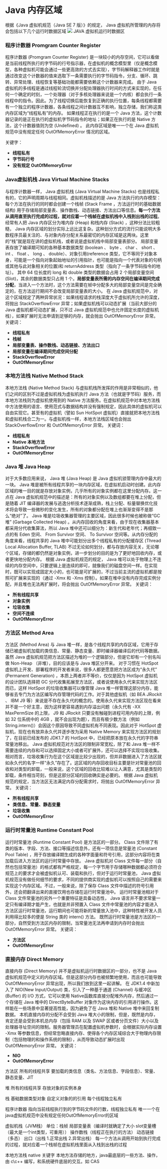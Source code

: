 # Java 内存区域

根据《Java 虚拟机规范（Java SE 7 版）》的规定， Java 虚拟机所管理的内存将会包括以下几个运行时数据区域
![](../../img/20190313112941.png)
JAVA 虚拟机运行时数据区

### 程序计数器 Promgram Counter Register
程序计数器 (Promgram Counter Register) 是一块较小的内存空间，它可以看做是当前线程所执行的字节码的行号指示器，在虚拟机的概念模型里（仅是概念模型，各种虚拟机可能会通过一些更高效的方式去实现），字节码解释器工作时就是通过改变这个计数器的值来选取下一条需要执行的字节码指令，分支、循环、跳转、异常处理、线程恢复等基础功能都需要依赖这个计数器来完成。
由于 Java 虚拟机的多线程是通过线程轮流切换并分配处理器执行时间的方式来实现的，在任何一个确定的时刻，一个处理器（对于多核处理器来说是一个内核）都会执行一条线程中的指令。因此。为了线程切换后能恢复到正确的执行位置，每条线程都需要有一个独立的程序计数器，各条线程之间计数器互不影响，独立存储，我们称这类内存区域为“线程私有”的内存。
如果线程正在执行的是一个 Java 方法，这个计数器记录的是正在执行的虚拟机字节码指令的地址；如果正在执行的是 Native 方法，这个计数器值则为空 (Undefined) 。
此内存区域是唯一一个在 Java 虚拟机规范中没有规定任何 OutOfMemoryError 情况的区域。

关键字：
* **线程私有**
* **字节码行号**
* **没有规定 OutOfMemoryError**

### Java虚拟机栈 Java Virtual Machine Stacks
与程序计数器一样， Java 虚拟机栈 (Java Virtual Machine Stacks) 也是线程私有的，它的声明周期与线程相同。虚拟机栈描述的是 Java 方法执行的内存模型：每个方法在执行的同时都会创建一个栈帧 (Stack Frame ，方法运行时的基础数据结构) 用于存储局部变量表、操作数栈、动态链接、方法出口等信息。**每一个方法从调用直至执行完成的过程，就对应着一个栈帧在虚拟机栈中入栈到出栈的过程**。
经常有人把 Java 内存区分为堆内存 (Heap) 和栈内存 (Stack) ，这种分法比较粗糙， Java 内存区域的划分实际上远比这复杂。这种划分方式的流行只能说明大多数程序员最关注的、与对象内存分配关系最密切的内存区域是这两块。这里的“栈”就是现在讲的虚拟机栈，或者说是虚拟机栈中局部变量表部分。
局部变量表存放了编译期可知的各种基本数据类型 (boolean 、 byte 、 char 、 short 、 int 、 float 、 long 、 double）、对象引用(reference 类型，它不等同于对象本身，可能是一个指向对象起始地址的引用指针，也可能是指向一个代表对象的句柄或其他与此对象相关的位置)和 returnAddress 类型（指向了一条字节码指令的地址）。
其中 64 位长度的 long 和 double 类型的数据会占用 2 个局部变量空间 (Slot)，其余的数据类型只占用 1 个。**局部变量表所需的内存空间在编译期间完成分配**，当进入一个方法时，这个方法需要在帧中分配多大的局部变量空间是完全确定的，在方法运行期间不会改变局部变量表的大小。
在 Java 虚拟机规范中，对这个区域规定了两种异常状况：如果线程请求的栈深度大于虚拟机所允许的深度，将抛出 StackOverflowError 异常；如果虚拟机栈可以动态扩展（当前大部分的 Java 虚拟机都可动态扩展，只不过 Java 虚拟机规范中也允许固定长度的虚拟机栈），如果扩展时无法申请到足够的内存，就会抛出 OutOfMemoryError 异常。
关键词：
* **线程私有**
* **栈帧**
* **局部变量表、操作数栈、动态链接、方法出口**
* **局部变量在编译期间完成空间分配**
* **StackOverflowError**
* **OutOfMemoryError**

### 本地方法栈 Native Method Stack
本地方法栈 (Native Method Stack) 与虚拟机栈所发挥的作用是非常相似的，他们之间的区别不过是虚拟机栈为虚拟机执行 Java 方法（也就是字节码）服务，而本地方法栈则为虚拟机使用到的 Native 方法服务。在虚拟机规范中对本地方法栈中方法使用的语言、使用范式与数据结构并没有强制规定，因此具体的虚拟机可以自由实现它。甚至有的虚拟机（譬如 Sun HotSpot 虚拟机）直接就把本地方法栈和虚拟机栈合二为一。与虚拟机栈一样，本地方法栈区域也会抛出 StackOverflowError 和 OutOfMemoryError 异常。
关键词：
* **线程私有**
* **Native 本地方法**
* **StackOverflowError**
* **OutOfMemoryError**

### Java 堆 Java Heap
对于大多数应用来说， Java 堆 (Java Heap) 是 Java 虚拟机锁管理内存中最大的一块。 Java 堆是被所有线程共享的一块内存区域，在虚拟机启动时创建。此内存区域的唯一目的就是存放对象实例，几乎所有的对象实例都在这里分配内存。这一点在 Java 虚拟机规范中的描述是：所有的对象实例以及数组都要在堆上分配，但是随着 JIT 编译器的发展与逃逸分析技术逐渐成熟，栈上分配、标量替换优化技术将会导致一些微秒的变化发生，所有的对象都分配在堆上也渐渐变得不是那么“绝对”了。
Java 堆是垃圾收集器管理的主要区域，因此很多时候也被称做“GC堆” (Garbage Collected Heap) 。从内存回收的角度来看，由于现在收集器基本都采用分代收集算法，所以 Java 堆中还可以细分为：新生代和老年代；再细致一点的有 Eden 空间、 From Survivor 空间、 To Survivor 空间等。从内存分配的角度来看，线程共享的 Java 堆中可能划分出多个线程私有的分配缓存区 (Thread Local Allocation Buffer, TLAB) 不过无论如何划分，都与存放内容无关，无论哪个区域，存储的都仍然是对象实例，进一步划分的目的是为了更好地回收内存，或者更快地分配内存。
根据 Java 虚拟机规范的规定， Java 堆可以处于物理上不连续的内存空间中，只要逻辑上是连续的即可，就像我们的磁盘空间一样。在实现时，既可以实现成固定大小的，也可能是可扩展的，不过当前主流的虚拟机都是按照可扩展来实现的（通过 -Xmx 和 -Xms 控制）。如果在堆中没有内存完成实例分配，并且堆也无法再扩展时，将会抛出 OutOfMemoryError 异常。
关键词：
* **所有线程共享**
* **对象实例**
* **垃圾收集**
* **空间不连续**
* **OutOfMemoryError**

### 方法区 Method Area
方法区 (Method Area) 与 Java 堆一样，是各个线程共享的内存区域，它用于存储已被虚拟机加载的类信息、常量、静态变量、即时编译器编译后的代码等数据。虽然 Java 虚拟机规范把方法区描述为堆的一个逻辑部分，但是它却有一个别名叫做 Non-Heap （非堆），目的应该是与 Java 堆区分开来。
对于习惯在 HotSpot 虚拟机上开发、部署程序的开发者来说，很多人都更愿意把方法区成为“永久代” (Permanent Generation) ，本质上两者并不等价，仅仅是因为 HotSpot 虚拟机的设计团队选择把 GC 分代收集拓展至方法区，或者说使用永久代来实现方法区而已，这样 HotSpot 的垃圾收集器可以像管理 Java 堆一样管理这部分内存，能够省去专门为方法区编写内存管理代码的工作。对于其他虚拟机（如 BEA JRockit 、 IBM J9 等）来说是不存在永久代的概念的。使用永久代来实现方法区现在看来并不是一个好主意，因为这样更容易遇到内存溢出问题（永久代有 -XX MaxPermSize 的上限， J9 和 JRockit 只要没有触碰到进程可用内存的上限，例如 32 位系统中的 4GB ，就不会出现为题），而且有极少数方法（例如 String.intern()）会因这个原因导致不同虚拟机有不同表现。因此对于 HotSpot 虚拟机，现在也有放弃永久代并逐步改为采用 Native Memory 来实现方法区的规划了，在目前已经发布的 JDK1.7 的 HotSpot 中，已经把原本放在永久代的字符串常量池移出。
Java 虚拟机规范对方法区的限制非常宽松，除了和 Java 堆一样不需要连续的内存和可以选择固定大小或者可扩展外，还可以选择不实现垃圾收集。相对而言，垃圾收集行为在这个区域是比较少出现的，但并非数据进入了方法区就如永久代的名字一样“永久”存在了。这区域的内存回收目标主要是针对常量池的回收和对类型的卸载，一般来说，这个区域的回收比较难以让人满意，尤其是类型的卸载，条件相当苛刻，但是这部分区域的回收确实是必要的。
根据 Java 虚拟机规范的规定，当方法区无法满足内存分配需求时，将抛出 OutOfMemoryError 异常。
关键词：
* **所有线程共享**
* **类信息、常量、静态变量**
* **垃圾收集**
* **OutOfMemoryError**

### 运行时常量池 Runtime Constant Pool
运行时常量池 (Runtime Constant Pool) 是方法区的一部分。 Class 文件除了有类的版本、字段、方法、接口等描述信息外，还有一项信息是常量池 (Constant Pool Table) ，用于存放编译期生成的各种字面量和符号引用，这部分内容将在类加载后进入方法区的运行时常量中存放。
Java 虚拟机对 Class 文件每一部分（自然也包括常量池）的格式都有严格规定，每一个字节用于存储哪种数据都必须符合规范上的要求才会被虚拟机认可、装载和执行，但对于运行时常量池， Java 虚拟机规范没有做任何细节的要求，不同的提供商实现的虚拟机可以按照自己的需要来实现这个内存区域。不过，一般来说，除了保存 Class 文件中描述的符号引用外，还会把翻译出来的直接饮用也存储在运行时常量池中。
运行时常量池相对于 Class 文件常量池的另外一个重要特征是具备动态性， Java 语言并不要求常量一定只有编译期才能产生，也就是并非预置入 Class 文件中常量池的内容才能进入方法区运行时常量池，运行期间也可能将新的常量放入池中，这种特性被开发人员利用得比较多的便是 String 类的 intern() 方法。
既然运行时常量池是方法区的一部分，自然受到方法区内存的限制，当常量池无法再申请到内存时会抛出 OutOfMemoryError 异常。
关键词：
* **方法区**
* **OutOfMemoryError**

### 直接内存 Direct Memory
直接内存 (Direct Memory) 并不是虚拟机运行时数据区的一部分，也不是 Java 虚拟机规范中定义的内存区域。但是这部分内存也被频繁地使用，而且也可能导致 OutOfMemoryError 异常出现，所以我们放到这里一起讲解。
在 JDK1.4 中新加入了 NIO(New Input/Output) 类，引入了一种基于通道 (Channel) 与缓冲区 (Buffer)  的 I/O 方式，它可以使用 Native函数库直接分配堆外内存，然后通过一个存储在 Java 堆中的 DirectByteBuffer 对象作为这块内存的引用进行操作。这样能在一些场景中显著提高性能，因为避免了在 Java 堆和 Native 堆中来回复制数据。
本机直接内存的分配不会受到 Java 堆大小的限制，但是，既然是内存，肯定还是会受到本机总内存（包括 RAM 以及 SWAP 区或者分页文件）大小以及处理器寻址空间的限制。服务器管理员在配置虚拟机参数时，会根据实际内存设置 -Xmx 等参数信息，但经常忽略直接内存、使得各个内存区域综合大于物理内存限制（包括物理的和操作系统的限制），从而导致动态扩展时出现 OutOfMemoryError 异常。
关键词：
* **NIO**
* **OutOfMemoryError**

方法区 所有的线程共享 要加载的类信息（类名、方法信息、字段信息）、常量、静态变量、JIT

堆 所有的线程共享 存放对象的实例本身

栈 基础数据类型对象 自定义对象的的引用 每个线程独立私有

程序计数器 指向当前线程执行到的字节码文件的行数，线程独立私有 唯一一个在java虚拟机规范中没有规定任何OutOfMemoryError的区域

虚拟机栈（JVM栈） 单位：栈帧 局部变量表（编译时就确定了大小 slot变量槽（最大是一个int类型，可重用）） 操作数栈（线程正在执行的方法） 动态链接（多态） 出口（出栈 1.正常出栈 2.异常出栈） 每一个方法从调用开始到执行完成的过程，就对应着一个栈帧在虚拟机栈里面从入栈到出栈的过程

本地方法栈 native 关键字 本地方法存储的地方，java最底层的一些方法、操作，由 c\c++ 编写，和系统硬件底层的交互。如 CAS 